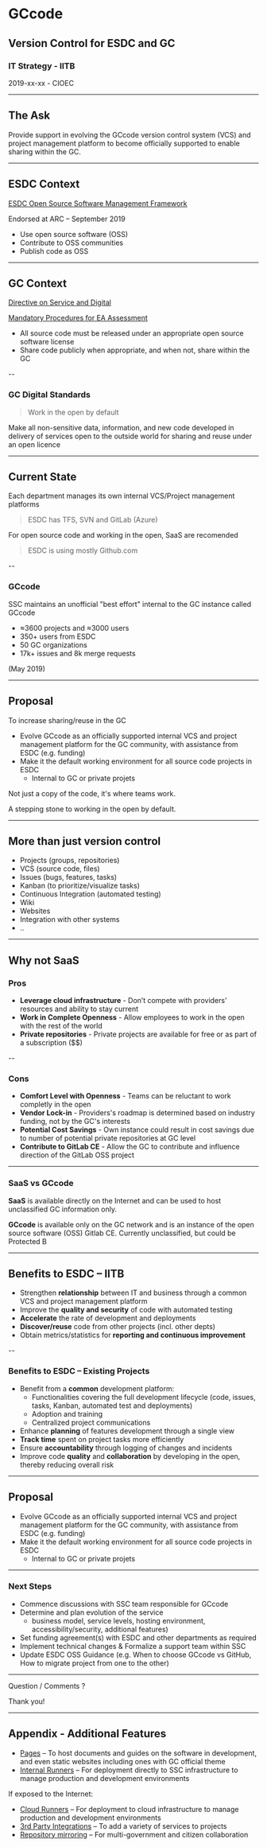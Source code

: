 # GCcode

## Version Control for ESDC and GC

### IT Strategy - IITB

2019-xx-xx - CIOEC

---

## The Ask

Provide support in evolving the GCcode version control system (VCS) and project management platform to become officially supported to enable sharing within the GC.

---

## ESDC Context

[ESDC Open Source Software Management Framework](http://dialogue/grp/TAWS-ATST/Collaboration+Architecture+Services/Projects/Artificial+Intelligence+and+Open+Source/OSS/ESDC+Open+Source+Management+Framework+v+1.2.docx)

Endorsed at ARC – September 2019

- Use open source software (OSS)
- Contribute to OSS communities
- Publish code as OSS

---

## GC Context

[Directive on Service and Digital](https://www.tbs-sct.gc.ca/pol/doc-eng.aspx?id=32601)

[Mandatory Procedures for EA Assessment](https://www.tbs-sct.gc.ca/pol/doc-eng.aspx?id=32602)

- All source code must be released under an appropriate open source software license
- Share code publicly when appropriate, and when not, share within the GC

--

### GC Digital Standards

> Work in the open by default

Make all non-sensitive data, information, and new code developed in delivery of services open to the outside world for sharing and reuse under an open licence

---

## Current State

Each department manages its own internal VCS/Project management platforms

> ESDC has TFS, SVN and GitLab (Azure)

For open source code and working in the open, SaaS are recomended

> ESDC is using mostly Github.com

--

### GCcode

SSC maintains an unofficial "best effort" internal to the GC instance called GCcode

- ≈3600 projects and ≈3000 users
- 350+ users from ESDC
- 50 GC organizations
- 17k+ issues and 8k merge requests

(May 2019)

---

## Proposal

To increase sharing/reuse in the GC

- Evolve GCcode as an officially supported internal VCS and project management platform for the GC community, with assistance from ESDC (e.g. funding)
- Make it the default working environment for all source code projects in ESDC
  - Internal to GC or private projets

Not just a copy of the code, it's where teams work.

A stepping stone to working in the open by default.

---

## More than just version control

- Projects (groups, repositories)
- VCS (source code, files)
- Issues (bugs, features, tasks)
- Kanban (to prioritize/visualize tasks)
- Continuous Integration (automated testing)
- Wiki
- Websites
- Integration with other systems
- ..

---

## Why not SaaS

### Pros

- **Leverage cloud infrastructure** - Don’t compete with providers' resources and ability to stay current
- **Work in Complete Openness** - Allow employees to work in the open with the rest of the world
- **Private repositories** - Private projects are available for free or as part of a subscription ($$)

--

### Cons

- **Comfort Level with Openness** - Teams can be reluctant to work completly in the open
- **Vendor Lock-in** - Providers's roadmap is determined based on industry funding, not by the GC's interests
- **Potential Cost Savings** - Own instance could result in cost savings due to number of potential private repositories at GC level
- **Contribute to GitLab CE** - Allow the GC to contribute and influence direction of the GitLab OSS project

---

### SaaS vs GCcode

**SaaS** is available directly on the Internet and can be used to host unclassified GC information only.

**GCcode** is available only on the GC network and is an instance of the open source software (OSS) Gitlab CE.
Currently unclassified, but could be Protected B

---

## Benefits to ESDC – IITB

- Strengthen **relationship** between IT and business through a common VCS and project management platform
- Improve the **quality and security** of code with automated testing
- **Accelerate** the rate of development and deployments
- **Discover/reuse** code from other projects (incl. other depts)
- Obtain metrics/statistics for **reporting and continuous improvement**

--

### Benefits to ESDC – Existing Projects

- Benefit from a **common** development platform:
  - Functionalities covering the full development lifecycle (code, issues, tasks, Kanban, automated test and deployments)
  - Adoption and training
  - Centralized project communications
- Enhance **planning** of features development through a single view
- **Track time** spent on project tasks more efficiently
- Ensure **accountability** through logging of changes and incidents
- Improve code **quality** and **collaboration** by developing in the open, thereby reducing overall risk

---

## Proposal

- Evolve GCcode as an officially supported internal VCS and project management platform for the GC community, with assistance from ESDC (e.g. funding)
- Make it the default working environment for all source code projects in ESDC
  - Internal to GC or private projets

---

### Next Steps

- Commence discussions with SSC team responsible for GCcode
- Determine and plan evolution of the service
  - business model, service levels, hosting environment, accessibility/security, additional features)
- Set funding agreement(s) with ESDC and other departments as required
- Implement technical changes & Formalize a support team within SSC
- Update ESDC OSS Guidance (e.g. When to choose GCcode vs GitHub, How to migrate project from one to the other)

---

Question / Comments ?

Thank you!

---

## Appendix - Additional Features

- [Pages](https://about.gitlab.com/product/pages/) – To host documents and guides on the software in development, and even static websites including ones with GC official theme
- [Internal Runners](https://docs.gitlab.com/runner/) – For deployment directly to SSC infrastructure to manage production and development environments

If exposed to the Internet:

- [Cloud Runners](https://docs.gitlab.com/runner/) – For deployment to cloud infrastructure to manage production and development environments
- [3rd Party Integrations](https://docs.gitlab.com/ce/integration/) – To add a variety of services to projects
- [Repository mirroring](https://docs.gitlab.com/ce/workflow/repository_mirroring.html) – For multi-government and citizen collaboration
